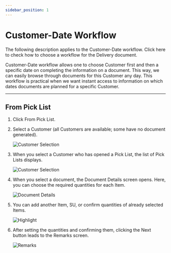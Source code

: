 ```yaml
---
sidebar_position: 1
---
```


# Customer-Date Workflow

The following description applies to the Customer-Date workflow. Click here to check how to choose a workflow for the Delivery document.

Customer-Date workflow allows one to choose Customer first and then a specific date on completing the information on a document. This way, we can easily browse through documents for this Customer any day. This workflow is practical when we want instant access to information on which dates documents are planned for a specific Customer.

---

## From Pick List

1. Click From Pick List.
2. Select a Customer (all Customers are available; some have no document generated).

    ![Customer Selection](./media/customer-selection.webp)
3. When you select a Customer who has opened a Pick List, the list of Pick Lists displays.

    ![Customer Selection](./media/customer-selection.webp)
4. When you select a document, the Document Details screen opens. Here, you can choose the required quantities for each Item.

    ![Document Details](./media/doc-det.webp)
5. You can add another Item, SU, or confirm quantities of already selected Items.

    ![Highlight](./media/doc-det-highlight.webp)
6. After setting the quantities and confirming them, clicking the Next button leads to the Remarks screen.

    ![Remarks](./media/delivery-remarks.webp)
